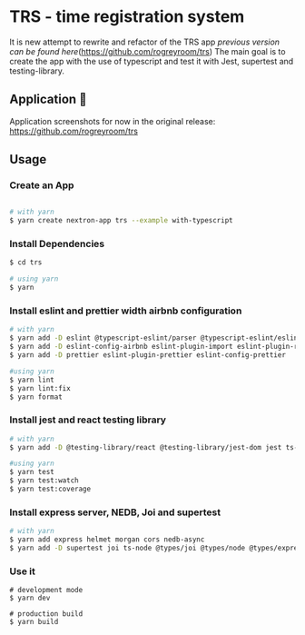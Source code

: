 # TRS - time registration system

It is new attempt to rewrite and refactor of the TRS app _previous version can be found here_(<https://github.com/rogreyroom/trs>)
The main goal is to create the app with the use of typescript and test it with Jest, supertest and testing-library.

## Application 🚀

Application screenshots for now in the original release: <https://github.com/rogreyroom/trs>

## Usage

### Create an App

```bash

# with yarn
$ yarn create nextron-app trs --example with-typescript

```

### Install Dependencies

```bash
$ cd trs

# using yarn
$ yarn

```

### Install eslint and prettier width airbnb configuration

```bash
# with yarn
$ yarn add -D eslint @typescript-eslint/parser @typescript-eslint/eslint-plugin
$ yarn add -D eslint-config-airbnb eslint-plugin-import eslint-plugin-react eslint-plugin-jsx-a11y eslint-import-resolver-alias eslint-plugin-react-hooks
$ yarn add -D prettier eslint-plugin-prettier eslint-config-prettier

#using yarn
$ yarn lint
$ yarn lint:fix
$ yarn format

```

### Install jest and react testing library

```bash
# with yarn
$ yarn add -D @testing-library/react @testing-library/jest-dom jest ts-jest @types/jest @types/testing-library__react @types/testing-library__jest-dom

#using yarn
$ yarn test
$ yarn test:watch
$ yarn test:coverage

```

### Install express server, NEDB, Joi and supertest

```bash
# with yarn
$ yarn add express helmet morgan cors nedb-async
$ yarn add -D supertest joi ts-node @types/joi @types/node @types/express @types/morgan @types/supertest

```

### Use it

```
# development mode
$ yarn dev

# production build
$ yarn build
```
